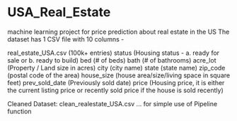 # USA_Real_Estate
machine learning project for price prediction about real estate in the US 
The dataset has 1 CSV file with 10 columns -

real_estate_USA.csv (100k+ entries)
status (Housing status - a. ready for sale or b. ready to build)
bed (# of beds)
bath (# of bathrooms)
acre_lot (Property / Land size in acres)
city (city name)
state (state name)
zip_code (postal code of the area)
house_size (house area/size/living space in square feet)
prev_sold_date (Previously sold date)
price (Housing price, it is either the current listing price or recently sold price if the house is sold recently)

Cleaned Dataset:
clean_realestate_USA.csv ... for simple use of Pipeline function  
